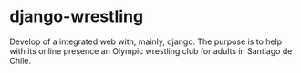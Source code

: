 # django-wrestling
Develop of a integrated web with, mainly, django. The purpose is to help with its online presence an Olympic wrestling club for adults in Santiago de Chile.
